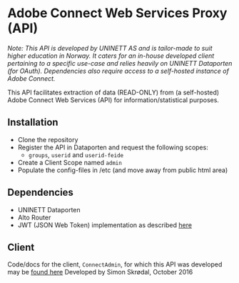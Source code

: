 # Adobe Connect Web Services Proxy (API)

*Note: This API is developed by UNINETT AS and is tailor-made to suit higher education in Norway. 
It caters for an in-house developed client pertaining to a specific use-case and relies heavily on UNINETT Dataporten (for OAuth). 
Dependencies also require access to a self-hosted instance of Adobe Connect.*  

This API facilitates extraction of data (READ-ONLY) from (a self-hosted) Adobe Connect Web Services (API) for information/statistical purposes. 

## Installation

- Clone the repository
- Register the API in Dataporten and request the following scopes:
    - `groups`, `userid` and `userid-feide`
- Create a Client Scope named `admin`
- Populate the config-files in /etc (and move away from public html area) 

## Dependencies

- UNINETT Dataporten
- Alto Router
- JWT (JSON Web Token) implementation as described [here](https://coderwall.com/p/8wrxfw/goodbye-php-sessions-hello-json-web-tokens)

## Client 

Code/docs for the client, `ConnectAdmin`, for which this API was developed may be [found here](https://github.com/skrodal/adobe-connect-admin) 
Developed by Simon Skrødal, October 2016 
 